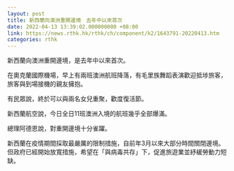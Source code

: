 ```yaml
---
layout: post
title: 新西蘭向澳洲重開邊境　去年中以來首次
date: 2022-04-13 13:39:02.000000000 +08:00
link: https://news.rthk.hk/rthk/ch/component/k2/1643791-20220413.htm
categories: rthk
---
```


新西蘭向澳洲重開邊境，是去年中以來首次。

在奧克蘭國際機場，早上有兩班澳洲航班降落，有毛里族舞蹈表演歡迎抵埗旅客，旅客與到場接機的親友擁抱。

有民眾說，終於可以與兩名女兒重聚，歡度復活節。

新西蘭航空說，今日全日11班澳洲入境的航班幾乎全部爆滿。

總理阿德恩說，對重開邊境十分雀躍。

新西蘭在疫情期間採取最嚴厲的限制措施，自前年3月以來大部分時間關閉邊境。但政府已經開始放寬措施，希望在「與病毒共存」下，促進旅遊業並紓緩勞動力短缺。
